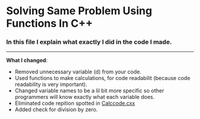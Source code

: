 # Solving Same Problem Using Functions In C++
### In this file I explain what exactly I did in the code I made.
---
**What I changed**:
- Removed unnecessary variable (d) from your code.
- Used functions to make calculations, for code readabilit (because code readability is very important).
- Changed variable names to be a lil bit more specific so other programmers will know exactly what each variable does.
- Eliminated code repition spotted in [Calccode.cxx](https://github.com/Presh-Codes/CppCalc/blob/main/Calccode.cxx)
- Added check for division by zero.